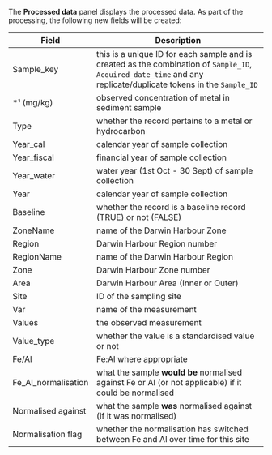 The **Processed data** panel displays the processed data. As part of
the processing, the following new fields will be created:


<div class="table-minimal">

| Field               | Description                                                                                                                                                      |
|---------------------|------------------------------------------------------------------------------------------------------------------------------------------------------------------|
| Sample_key          | this is a unique ID for each sample and is created as the combination of `Sample_ID`, `Acquired_date_time` and any replicate/duplicate tokens in the `Sample_ID` |
| *¹ (mg/kg)          | observed concentration of metal in sediment sample                                                                                                               |
| Type                | whether the record pertains to a metal or hydrocarbon                                                                                                            |
| Year_cal            | calendar year of sample collection                                                                                                                               |
| Year_fiscal         | financial year of sample collection                                                                                                                              |
| Year_water          | water year (1st Oct - 30 Sept) of sample collection                                                                                                              |
| Year                | calendar year of sample collection                                                                                                                               |
| Baseline            | whether the record is a baseline record (TRUE) or not (FALSE)                                                                                                    |
| ZoneName            | name of the Darwin Harbour Zone                                                                                                                                  |
| Region              | Darwin Harbour Region number                                                                                                                                     |
| RegionName          | name of the Darwin Harbour Region                                                                                                                                |
| Zone                | Darwin Harbour Zone number                                                                                                                                       |
| Area                | Darwin Harbour Area (Inner or Outer)                                                                                                                             |
| Site                | ID of the sampling site                                                                                                                                          |
| Var                 | name of the measurement                                                                                                                                          |
| Values              | the observed measurement                                                                                                                                         |
| Value_type          | whether the value is a standardised value or not                                                                                                                 |
| Fe/Al               | Fe:Al where appropriate                                                                                                                                          |
| Fe_Al_normalisation | what the sample **would be** normalised against Fe or Al (or not applicable) if it could be normalised                                                           |
| Normalised against  | what the sample **was** normalised against (if it was normalised)                                                                                                |
| Normalisation flag  | whether the normalisation has switched between Fe and Al over time for this site                                                                                 |
    
</div>
